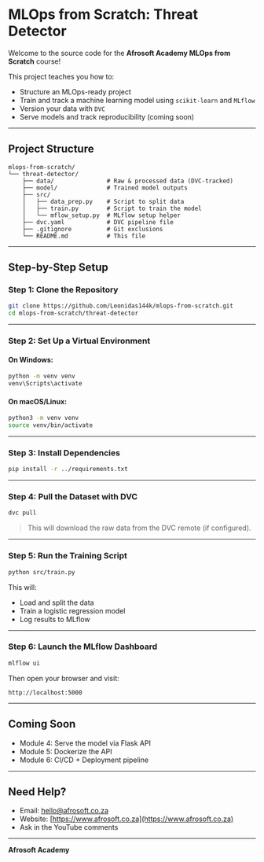
# MLOps from Scratch: Threat Detector

Welcome to the source code for the **Afrosoft Academy MLOps from Scratch** course!

This project teaches you how to:

- Structure an MLOps-ready project
- Train and track a machine learning model using `scikit-learn` and `MLflow`
- Version your data with `DVC`
- Serve models and track reproducibility (coming soon)

---

## Project Structure

```
mlops-from-scratch/
└── threat-detector/
    ├── data/               # Raw & processed data (DVC-tracked)
    ├── model/              # Trained model outputs
    ├── src/
    │   ├── data_prep.py    # Script to split data
    │   ├── train.py        # Script to train the model
    │   └── mflow_setup.py  # MLflow setup helper
    ├── dvc.yaml            # DVC pipeline file
    ├── .gitignore          # Git exclusions
    └── README.md           # This file
```

---

## Step-by-Step Setup

### Step 1: Clone the Repository

```bash
git clone https://github.com/Leonidas144k/mlops-from-scratch.git
cd mlops-from-scratch/threat-detector
```

---

### Step 2: Set Up a Virtual Environment

#### On Windows:

```bash
python -m venv venv
venv\Scripts\activate
```

#### On macOS/Linux:

```bash
python3 -m venv venv
source venv/bin/activate
```

---

### Step 3: Install Dependencies

```bash
pip install -r ../requirements.txt
```

---

### Step 4: Pull the Dataset with DVC

```bash
dvc pull
```

> This will download the raw data from the DVC remote (if configured).

---

### Step 5: Run the Training Script

```bash
python src/train.py
```

This will:
- Load and split the data
- Train a logistic regression model
- Log results to MLflow

---

### Step 6: Launch the MLflow Dashboard

```bash
mlflow ui
```

Then open your browser and visit:

```
http://localhost:5000
```

---

## Coming Soon

- Module 4: Serve the model via Flask API
- Module 5: Dockerize the API
- Module 6: CI/CD + Deployment pipeline

---

## Need Help?

- Email: hello@afrosoft.co.za  
- Website: [https://www.afrosoft.co.za](https://www.afrosoft.co.za)  
- Ask in the YouTube comments

---

**Afrosoft Academy**
